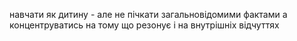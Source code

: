 навчати як дитину - але не пічкати загальновідомими фактами а концентруватись на тому що резонує і на внутрішніх відчуттях